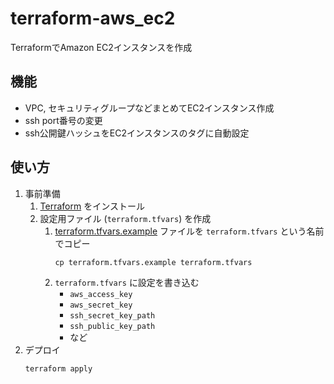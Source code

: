 # terraform-aws_ec2
TerraformでAmazon EC2インスタンスを作成


## 機能
- VPC, セキュリティグループなどまとめてEC2インスタンス作成
- ssh port番号の変更
- ssh公開鍵ハッシュをEC2インスタンスのタグに自動設定


## 使い方

1. 事前準備
    1. [Terraform](https://www.terraform.io/ "https://www.terraform.io/") をインストール
    1. 設定用ファイル (`terraform.tfvars`) を作成
        1. [terraform.tfvars.example](./terraform.tfvars.example) ファイルを `terraform.tfvars` という名前でコピー
            ```
            cp terraform.tfvars.example terraform.tfvars
            ```
        1. `terraform.tfvars` に設定を書き込む
            - `aws_access_key`
            - `aws_secret_key`
            - `ssh_secret_key_path`
            - `ssh_public_key_path`
            - など
1. デプロイ
    ```
    terraform apply
    ```
